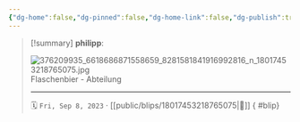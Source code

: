 ```yaml
---
{"dg-home":false,"dg-pinned":false,"dg-home-link":false,"dg-publish":true,"type":"blip","disabled rules":["yaml-title","yaml-title-alias","file-name-heading"],"title":"philipp on instagram @ 2023-09-08","created-date":"2023-09-08T17:00:00","updated-date":"2025-05-02T17:43:08","dg-path":"blips/18017453218765075.md","permalink":"/blips/18017453218765075/","dgPassFrontmatter":true}
---
```


> [!summary] **philipp**:
>
> ![376209935_6618686871558659_8281581841916992816_n_18017453218765075.jpg](/img/user/attachments/376209935_6618686871558659_8281581841916992816_n_18017453218765075.jpg)
> Flaschenbier - Abteilung
> - - -
>
> 🗓️ `Fri, Sep 8, 2023` · [[public/blips/18017453218765075\|🔗]]
{ #blip}

